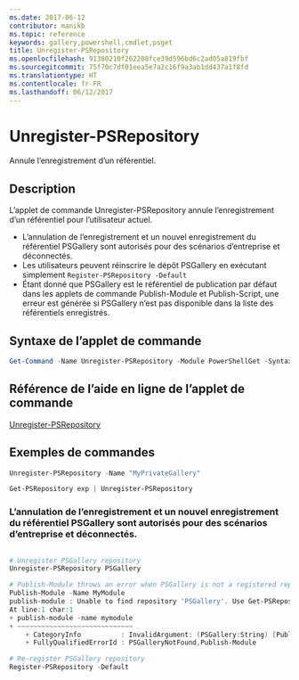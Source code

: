 ```yaml
---
ms.date: 2017-06-12
contributor: manikb
ms.topic: reference
keywords: gallery,powershell,cmdlet,psget
title: Unregister-PSRepository
ms.openlocfilehash: 91380210f262208fce39d596bd6c2ad05a819fbf
ms.sourcegitcommit: 75f70c7df01eea5e7a2c16f9a3ab1dd437a1f8fd
ms.translationtype: HT
ms.contentlocale: fr-FR
ms.lasthandoff: 06/12/2017
---
```

<a id="unregister-psrepository" class="xliff"></a>
# Unregister-PSRepository

Annule l’enregistrement d’un référentiel.

<a id="description" class="xliff"></a>
## Description

L’applet de commande Unregister-PSRepository annule l’enregistrement d’un référentiel pour l’utilisateur actuel.
- L’annulation de l’enregistrement et un nouvel enregistrement du référentiel PSGallery sont autorisés pour des scénarios d’entreprise et déconnectés.
- Les utilisateurs peuvent réinscrire le dépôt PSGallery en exécutant simplement `Register-PSRepository -Default`
- Étant donné que PSGallery est le référentiel de publication par défaut dans les applets de commande Publish-Module et Publish-Script, une erreur est générée si PSGallery n’est pas disponible dans la liste des référentiels enregistrés.

<a id="cmdlet-syntax" class="xliff"></a>
## Syntaxe de l’applet de commande

```powershell
Get-Command -Name Unregister-PSRepository -Module PowerShellGet -Syntax
```
<a id="cmdlet-online-help-reference" class="xliff"></a>
## Référence de l’aide en ligne de l’applet de commande

[Unregister-PSRepository](http://go.microsoft.com/fwlink/?LinkID=517130)

<a id="example-commands" class="xliff"></a>
## Exemples de commandes

```powershell
Unregister-PSRepository -Name "MyPrivateGallery"

Get-PSRepository exp | Unregister-PSRepository
```

<a id="unregistration-and-re-registration-of-the-psgallery-repository-is-allowed-for-an-enterprise-and-disconnected-scenarios" class="xliff"></a>
### L’annulation de l’enregistrement et un nouvel enregistrement du référentiel PSGallery sont autorisés pour des scénarios d’entreprise et déconnectés.
```powershell

# Unregister PSGallery repository
Unregister-PSRepository PSGallery

# Publish-Module throws an error when PSGallery is not a registered repository
Publish-Module -Name MyModule
publish-module : Unable to find repository 'PSGallery'. Use Get-PSRepository to see all available repositories. Try again after specifying a valid repository name. You can use 'Register-PSRepository -Default' to register the PSGallery repository.
At line:1 char:1
+ publish-module -name mymodule
+ ~~~~~~~~~~~~~~~~~~~~~~~~~~~~~
    + CategoryInfo          : InvalidArgument: (PSGallery:String) [Publish-Module], ArgumentException
    + FullyQualifiedErrorId : PSGalleryNotFound,Publish-Module

# Re-register PSGallery repository
Register-PSRepository -Default
```

